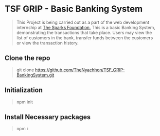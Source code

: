 ﻿# TSF GRIP - Basic Banking System
 >This Project is being carried out as a part of the web development internship at <a href="https://internship.thesparksfoundation.info/">The Sparks Foundation.</a>
 >This is a basic Banking System, demonstrating the transactions that take place. Users may view the list of customers in the bank, transfer funds between the customers or view the transaction history.

## Clone the repo
>git clone https://github.com/TheNyachhon/TSF_GRIP-BankingSystem.git

## Initialization
>npm init

## Install Necessary packages
>npm i
